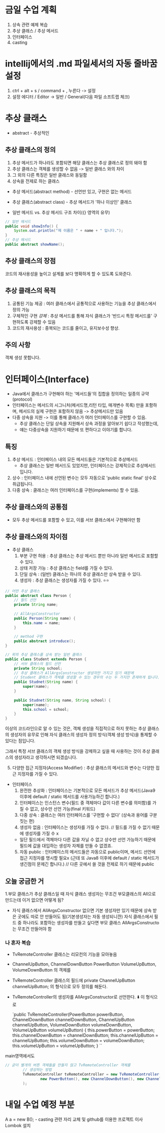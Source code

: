 
# 금일 수업 계획
1. 상속 관련 예제 복습
2. 추상 클래스 / 추상 메서드
3. 인터페이스
4. casting

# intellij에서의 .md 파일세서의 자동 줄바꿈 설정
1. ctrl + alt + s / command + , 누른다 -> 설정
2. 설정 에디터 / Editor -> 일반 / General(다음 파일 소프트랩 체크)


# 추상 클래스
- abstract - 추상적인
## 추상 클래스의 정의
1. 추상 메서드가 하나라도 포함되면 해당 클래스는 추상 클래스로 정의 돼야 함
2. 추상 클래스는 객체를 생성할 수 없음 -> 일반 클래스 와의 차이
3. 그 외의 다른 특징은 일반 클래스와 동일함
4. 상속을 전제로 하는 클래스

- 추상 메서드(abstract method) - 선언만 있고, 구현은 없는 메서드
- 추상 클래스(abstract class) - 추상 메서드가 '하나 이상인' 클래스

- 일반 메서드 vs. 추상 메서드 구조 차이({} 영역의 유무)
```java
// 일반 메서드
public void showInfo() {
    System.out.println("제 이름은 " + name + " 입니다.");
}
// 추상 메서드
public abstract showName();
```
## 추상 클래스의 장점
코드의 재사용성을 높이고 설계를 보다 명확하게 할 수 있도록 도와준다.

## 추상 클래스의 목적
1. 공통된 기능 제공 : 여러 클래스에서 공통적으로 사용하는 기능을 추상 클래스에서 정의 가능
2. 구체적인 구현 _강제_ : 추상 메서드를 통해 자식 클래스가 '반드시 특정 메서드를' 구현하도록 강제할 수 있음
3. 코드의 재사용성 : 중복되는 코드를 줄이고, 유지보수성 향상.

## 주의 사항
객체 생성 못합니다.

# 인터페이스(Interface)
- Java에서 클래스가 구현해야 하는 '메서드들'의 집합을 정의하는 일종의 규약(protocol)
- 인터페이스는 메서드의 시그니처(메서드명,리턴 타입, 매개변수 목록) 만을 포함하며, 메서드의 실제 구현은
  포함하지 않음 -> 추상메서드만 있음
- 다중 상속을 지원 -> 이를 통해 클래스가 여러 인터페이스를 구현할 수 있음.
  - 추상 클래스는 단일 상속을 지원해서 상속 과정을 알아보기 쉽다고 작성했는데,
  - 얘는 다중상속을 지원하기 때문에 또 편하다고 이야기를 합니다.

## 특징
1. 추상 메서드 : 인터페이스 내의 모든 메서드들은 기본적으로 추상메서드
    - 추상 클래스는 일반 메서드도 있었지만, 인터페이스는 강제적으로 추상메서드 입니다.
2. 상수 : 인터페이스 내에 선언된 변수는 모두 자동으로 'public static final' 상수로 취급됩니다.
3. 다중 상속 : 클래스는 여러 인터페이스를 구현(implements) 할 수 있음.

## 추상 클래스와의 공통점
- 모두 추상 메서드를 포함할 수 있고, 이를 서브 클래스에서 구현해야만 함
## 추상 클래스와의 차이점
- 추상 클래스
  1. 부분 구현 허용 :  추상 클래스는 추상 메서드 뿐만 아니라 일반 메서드로 포함할 수 있다.
  2. 상태 저장 가능 : 추상 클래스는 field를 가질 수 있다.
  3. 단일 상속 : (일반) 클래스는 하나의 추상 클래스만 상속 받을 수 있다.
  4. 생성자 : 추상 클래스는 생성자를 가질 수 있다. ⭐⭐
```java
// 어떤 추상 클래스
public abstract class Person {
    // 필드 선언
    private String name;
    
    // AllArgsConstructor
    public Person(String name) {
        this.name = name;
    }
    
    // method 구현
    public abstract introduce();
}

// 위의 추상 클래스를 상속 받는 일반 클래스
public class Student extends Person {
    // 서브 클래스의 필드 선언
    private String school;
    // 추상 클래스가 AllArgsConstructor 생성자만 가지고 있기 때문에
    // Student 클래스가 객체를 생성할 수 있는 경우의 수는 두 가지만 존재하게 됩니다.
    public Studnet(String name) {
        super(name);
    }
    
    public Studnet(String name, String school) {
        super(name);
        this.school = school;
    }
}
```
이상의 코드라인으로 알 수 있는 것은, 객체 생성을 직접적으로 하지 못하는 추상 클래스의 생성자의 유무로 인해
자식 클래스의 생성자 정의 방식(객체 생성 방식)을 통제할 수 있다는 점입니다.

그래서 특정 서브 클래스의 객체 생성 방식을 강제하고 싶을 때 사용하는 것이 추상 클래스의 생성자라고
생각하시면 되겠습니다.

5. 다양한 접근 지정자(Access Modifier) : 추상 클래스의 메서드와 변수는 다양한 접근 지정자를 가질 수 있다.

- 인터페이스
  1. 완전한 추상화 : 인터페이스는 기본적으로 모든 메서드가 추상 메서드(Java9 이후에 default / static 메서드를 사용가능하긴 합니다.)
  2. 인터페이스는 인스턴스 변수(필드 중 객체마다 값이 다른 변수를 의미함)를 가질 수 없고, 상수만 선언 가능(final 키워드)
  3. 다중 상속 : 클래스는 여러 인터페이스를 '구현할 수 없다' (상속과 용어를 구분 짓는 편)
  4. 생성자 없음 : 인터페이스는 생성자를 가질 수 없다.  // 필드를 가질 수 없기 때문에 생성자를 가질 수 x
    - 일단 필드에서 객체마다 다른 값을 자닐 수 없고 상수만 선언 가능하기 때문에 필드에 값을 대입하는 생성자 자체를 만들 수 없겠죠. 
  5. 자동 public : 인터페이스의 메서드들은 자동으로 public이며, 메서드 선언에 접근 지정자를 명시할 필요x (근데 또 Java8 이후에 default / static 메서드가 생긴점이 문제긴 합니다.)
        // 다른 곳에서 쓸 것을 전제로 하기 때문에 public
## 오늘 궁금한 거
1.부모 클래스가 추상 클래스일 때 자식 클래스 생성자는 무조건 부모클래스의 All으로 만드는데 이거 없으면 어떻게 됨?
  - 자식 클래스에서 AllArgsConstructor 없으면 기본 생성자만 있기 때문에 상속 받은 곳에도 따로 안 만들어도 됨(기본생성자는 자동 생성되니깐)
    자식 클래스에서 필드 중 하나라도 포함하는 생성자를 만들고 싶다면 부모 클래스 AllArgsConstructo는 무조건 만들어야 함

### 나 혼자 복습
- TvRemoteController 클래스는 리모컨의 기능을 모아놓음
- ChannelUpButton, ChannelDownButton
PowerButton
VolumeUpButton, VolumeDownButton 의 객체를 
- TvRemoteController 클래스의 필드에 private ChannelUpButton channelUpButton; 의 형식으로
  모두 정의를 해둔다.
- TvRemoteController의 생성자를 AllArgsConstructor로 선언한다.
   ⬇️ 이 형식으로

  `public TvRemoteController(PowerButton powerButton, ChannelDownButton channelDownButton, ChannelUpButton channelUpButton, VolumeDownButton volumeDownButton, VolumeUpButton volumeUpButton) {
  this.powerButton = powerButton;
  this.channelDownButton = channelDownButton;
  this.channelUpButton = channelUpButton;
  this.volumeDownButton = volumeDownButton;
  this.volumeUpButton = volumeUpButton;
  } `` 

main영역에서도 
```java
// 굳이 별개의 버튼 객체들을 만들지 않고 TvRemoteController 객체를
        // 생성하는 방법
        TvRemoteController tvRemoteController = new TvRemoteController(
                new PowerButton(), new ChannelDownButton(), new ChannelUpButton(), new VolumeDownButton(), new VolumeUpButton()
        );
```

# 내일 수업 예정 부분
A a = new B(); - casting 관련
자리 교체 및 github를 이용한 프로젝트 이사
Lombok 설치

